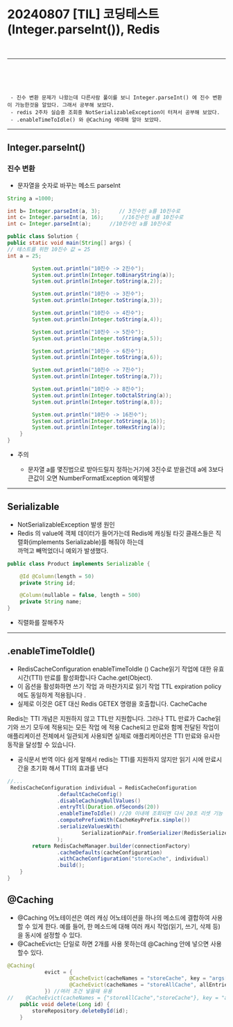 # 20240807 [TIL] 코딩테스트 (Integer.parseInt()), Redis
<br>

---
<br>
<br>
<br>

```
 - 진수 변환 문제가 나왔는데 다른사람 풀이를 보니 Integer.parseInt() 에 진수 변환이 가능한것을 알았다. 그래서 공부해 보았다.
 - redis 2주차 실습중 조회중 NotSerializableException이 터져서 공부해 보았다.
 - .enableTimeToIdle() 와 @Caching 에대해 알아 보았따. 
```


---
## Integer.parseInt()
### 진수 변환
- 문자열을 숫자로 바꾸는 메소드 parseInt
~~~java
String a =1000;

int b= Integer.parseInt(a, 3);      // 3진수인 a를 10진수로
int c= Integer.parseInt(a, 16);      //16진수인 a를 10진수로
int c= Integer.parseInt(a);      //10진수인 a를 10진수로
~~~
~~~java
public class Solution {
public static void main(String[] args) {
// 테스트를 위한 10진수 값 = 25
int a = 25;

        System.out.println("10진수 -> 2진수");
        System.out.println(Integer.toBinaryString(a));
        System.out.println(Integer.toString(a,2));

        System.out.println("10진수 -> 3진수");
        System.out.println(Integer.toString(a,3));

        System.out.println("10진수 -> 4진수");
        System.out.println(Integer.toString(a,4));

        System.out.println("10진수 -> 5진수");
        System.out.println(Integer.toString(a,5));

        System.out.println("10진수 -> 6진수");
        System.out.println(Integer.toString(a,6));

        System.out.println("10진수 -> 7진수");
        System.out.println(Integer.toString(a,7));

        System.out.println("10진수 -> 8진수");
        System.out.println(Integer.toOctalString(a));
        System.out.println(Integer.toString(a,8));

        System.out.println("10진수 -> 16진수");
        System.out.println(Integer.toString(a,16));
        System.out.println(Integer.toHexString(a));
    }
}
~~~

- 주의

  - 문자열 a를 몇진법으로 받아드릴지 정하는거기에 3진수로 받을건데 a에 3보다 큰값이 오면 NumberFormatException 예외발생

---

## Serializable 

- NotSerializableException 발생 원인
- Redis 의 value에 객체 데이터가 들어가는데 Redis에 캐싱될 타깃 클래스들은 직렬화(implements Serializable)를 해줘야 하는데   
 까먹고 빼먹었더니 예외가 발생했다. 
~~~java
public class Product implements Serializable {

    @Id @Column(length = 50)
    private String id;

    @Column(nullable = false, length = 500)
    private String name;
}
~~~
- 직렬화를 잘해주자

---

## .enableTimeToIdle()

- RedisCacheConfiguration  enableTimeToIdle ()
  Cache읽기 작업에 대한 유효 시간(TTI) 만료를 활성화합니다 Cache.get(Object).
- 이 옵션을 활성화하면 쓰기 작업 과 마찬가지로 읽기 작업 TTL expiration policy에도 동일하게 적용됩니다 . 
- 실제로 이것은 GET 대신 Redis GETEX 명령을 호출합니다. CacheCache

Redis는 TTI 개념은 지원하지 않고 TTL만 지원합니다. 그러나 TTL 만료가 Cache읽기와 쓰기 모두에 적용되는 모든 작업 에 적용
Cache되고 만료와 함께 전달된 작업이 애플리케이션 전체에서 일관되게 사용되면 실제로 애플리케이션은 TTI 만료와 유사한 동작을 달성할 수 있습니다.

- 공식문서 번역 이다 쉽게 말해서 redis는 TTI를 지원하지 않지만 읽기 시에 만료시간을 초기화 해서 TTI의 효과를 낸다
~~~java
//...
 RedisCacheConfiguration individual = RedisCacheConfiguration
                .defaultCacheConfig()
                .disableCachingNullValues()
                .entryTtl(Duration.ofSeconds(20))
                .enableTimeToIdle() //20 이내에 조회되면 다시 20초 리셋 기능
                .computePrefixWith(CacheKeyPrefix.simple())
                .serializeValuesWith(
                        SerializationPair.fromSerializer(RedisSerializer.json())
                );
        return RedisCacheManager.builder(connectionFactory)
                .cacheDefaults(cacheConfiguration)
                .withCacheConfiguration("storeCache", individual)
                .build();
    }
}
~~~

## @Caching

- @Caching 어노테이션은 여러 캐싱 어노테이션을 하나의 메소드에 결합하여 사용할 수 있게 한다. 예를 들어, 한 메소드에 대해 여러 캐시 작업(읽기, 쓰기, 삭제 등)을 동시에 설정할 수 있다.
- @CacheEvict는 단일로 하면 2개를 사용 못하는데  @Caching 안에 넣으면 사용 할수 있다.
~~~java
@Caching(
            evict = {
                    @CacheEvict(cacheNames = "storeCache", key = "args[0]"),
                    @CacheEvict(cacheNames = "storeAllCache", allEntries = true)
            }) //여러 조건 넣을때 유용
//    @CacheEvict(cacheNames = {"storeAllCache","storeCache"}, key = "args[0]")
    public void delete(Long id) {
        storeRepository.deleteById(id);
    }
~~~

